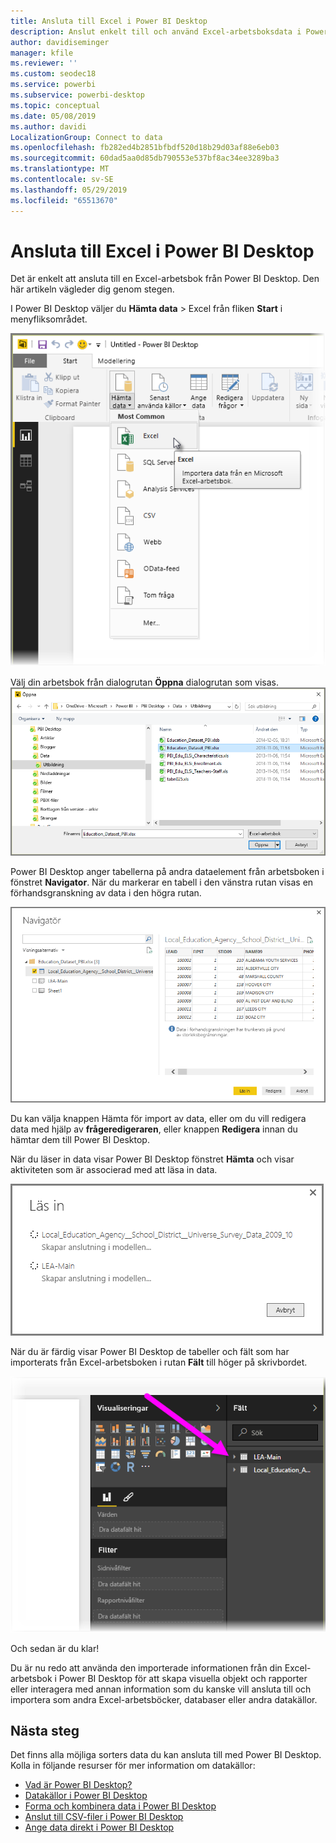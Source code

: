 ```yaml
---
title: Ansluta till Excel i Power BI Desktop
description: Anslut enkelt till och använd Excel-arbetsboksdata i Power BI Desktop
author: davidiseminger
manager: kfile
ms.reviewer: ''
ms.custom: seodec18
ms.service: powerbi
ms.subservice: powerbi-desktop
ms.topic: conceptual
ms.date: 05/08/2019
ms.author: davidi
LocalizationGroup: Connect to data
ms.openlocfilehash: fb282ed4b2851bfbdf520d18b29d03af88e6eb03
ms.sourcegitcommit: 60dad5aa0d85db790553e537bf8ac34ee3289ba3
ms.translationtype: MT
ms.contentlocale: sv-SE
ms.lasthandoff: 05/29/2019
ms.locfileid: "65513670"
---
```

# <a name="connect-to-excel-in-power-bi-desktop"></a>Ansluta till Excel i Power BI Desktop
Det är enkelt att ansluta till en Excel-arbetsbok från Power BI Desktop. Den här artikeln vägleder dig genom stegen.

I Power BI Desktop väljer du **Hämta data** > Excel från fliken **Start** i menyfliksområdet.

![](media/desktop-connect-excel/connect_to_excel_1.png)

Välj din arbetsbok från dialogrutan **Öppna** dialogrutan som visas.
![](media/desktop-connect-excel/connect_to_excel_2.png)

Power BI Desktop anger tabellerna på andra dataelement från arbetsboken i fönstret **Navigator**. När du markerar en tabell i den vänstra rutan visas en förhandsgranskning av data i den högra rutan.

![](media/desktop-connect-excel/connect_to_excel_3.png)

Du kan välja knappen Hämta för import av data, eller om du vill redigera data med hjälp av **frågeredigeraren**, eller knappen **Redigera** innan du hämtar dem till Power BI Desktop.

När du läser in data visar Power BI Desktop fönstret **Hämta** och visar aktiviteten som är associerad med att läsa in data.  

![](media/desktop-connect-excel/connect_to_excel_4.png)

När du är färdig visar Power BI Desktop de tabeller och fält som har importerats från Excel-arbetsboken i rutan **Fält** till höger på skrivbordet.

![](media/desktop-connect-excel/connect_to_excel_5.png)

Och sedan är du klar!

Du är nu redo att använda den importerade informationen från din Excel-arbetsbok i Power BI Desktop för att skapa visuella objekt och rapporter eller interagera med annan information som du kanske vill ansluta till och importera som andra Excel-arbetsböcker, databaser eller andra datakällor.

## <a name="next-steps"></a>Nästa steg
Det finns alla möjliga sorters data du kan ansluta till med Power BI Desktop. Kolla in följande resurser för mer information om datakällor:

* [Vad är Power BI Desktop?](desktop-what-is-desktop.md)
* [Datakällor i Power BI Desktop](desktop-data-sources.md)
* [Forma och kombinera data i Power BI Desktop](desktop-shape-and-combine-data.md)
* [Anslut till CSV-filer i Power BI Desktop](desktop-connect-csv.md)   
* [Ange data direkt i Power BI Desktop](desktop-enter-data-directly-into-desktop.md)   

